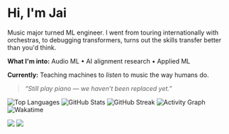 # Hi, I'm Jai

Music major turned ML engineer. 
I went from touring internationally with orchestras, to debugging transformers, turns out the skills transfer 
better than you'd think.

**What I'm into:** Audio ML • AI alignment research • Applied ML

**Currently:** Teaching machines to *listen* to music the way humans do.

> *“Still play piano — we haven’t been replaced yet.”*

![Top Languages](https://github-readme-stats.vercel.app/api/top-langs/?username=Jai-Dhiman&layout=compact&theme=radical&hide_border=true) 
![GitHub Stats](https://github-readme-stats.vercel.app/api?username=Jai-Dhiman&show_icons=true&theme=radical&hide_border=true)
![GitHub Streak](https://github-readme-streak-stats.herokuapp.com/?user=Jai-Dhiman&theme=radical&hide_border=true)
![Activity Graph](https://github-readme-activity-graph.vercel.app/graph?username=Jai-Dhiman&theme=react-dark&hide_border=true&area=true)
![Wakatime](https://github-readme-stats.vercel.app/api/wakatime?username=your_wakatime_username&theme=radical)

<p align="left">
  <a href="https://www.linkedin.com/in/jai-d"><img src="https://img.shields.io/badge/LinkedIn-0A66C2?style=for-the-badge&logo=linkedin&logoColor=white"/></a>
  <a href="https://www.jaidhiman.com"><img src="https://img.shields.io/badge/Website-121212?style=for-the-badge&logo=firefox&logoColor=white"/></a>
</p>
